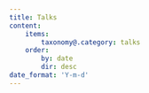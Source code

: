 ```yaml
---
title: Talks
content:
    items:
        taxonomy@.category: talks
    order:
        by: date
        dir: desc
date_format: 'Y-m-d'
---
```

